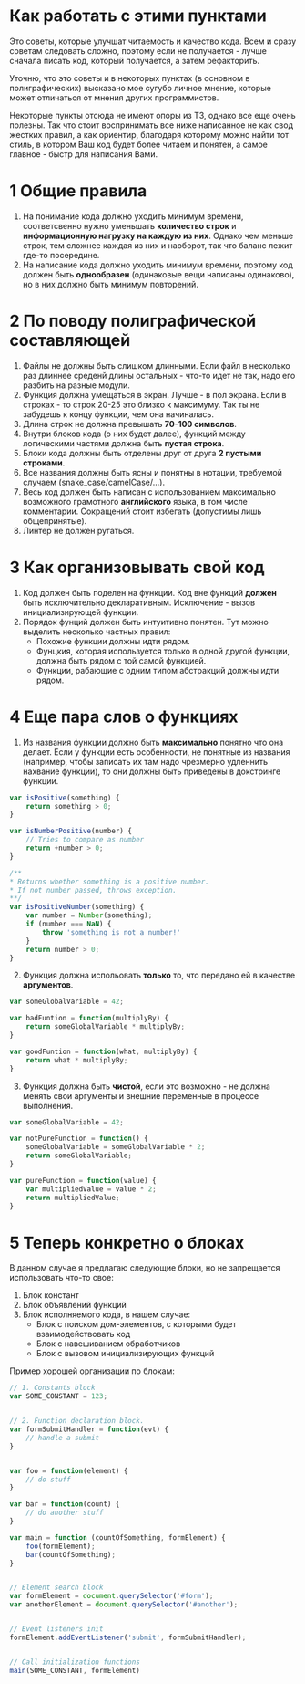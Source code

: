 # Как работать с этими пунктами

Это советы, которые улучшат читаемость и качество кода. Всем и сразу советам следовать сложно, поэтому если не получается - лучше сначала писать код, который получается, а затем рефакторить.

Уточню, что это советы и в некоторых пунктах (в основном в полиграфических) высказано мое сугубо личное мнение, которые может отличаться от мнения других программистов.

Некоторые пункты отсюда не имеют опоры из ТЗ, однако все еще очень полезны. Так что стоит воспринимать все ниже написанное не как свод жестких правил, а как ориентир, благодаря которому можно найти тот стиль, в котором Ваш код будет более читаем и понятен, а самое главное - быстр для написания Вами.

# 1 Общие правила

1. На понимание кода должно уходить минимум времени, соответсвенно нужно уменьшать __количество строк__ и __информационную нагрузку на каждую из них__. Однако чем меньше строк, тем сложнее каждая из них и наоборот, так что баланс лежит где-то посередине.
2. На написание кода должно уходить минимум времени, поэтому код должен быть __однообразен__ (одинаковые вещи написаны одинаково), но в них должно быть минимум повторений.

# 2 По поводу полиграфической составляющей

1. Файлы не должны быть слишком длинными. Если файл в несколько раз длиннее среденй длины остальных - что-то идет не так, надо его разбить на разные модули.
2. Функция должна умещаться в экран. Лучше - в пол экрана. Если в строках - то строк 20-25 это близко к максимуму. Так ты не забудешь к концу функции, чем она начиналась.
3. Длина строк не должна превышать __70-100 символов__.
4. Внутри блоков кода (о них будет далее), функций между логическими частями должна быть __пустая строка__.
5. Блоки кода должны быть отделены друг от друга __2 пустыми строками__.
6. Все названия должны быть ясны и понятны в нотации, требуемой случаем (snake_case/camelCase/...).
7. Весь код должен быть написан с использованием максимально возможного грамотного __английского__ языка, в том числе комментарии. Сокращений стоит избегать (допустимы лишь общепринятые).
8. Линтер не должен ругаться.

# 3 Как организовывать свой код

1. Код должен быть поделен на функции. Код вне функций __должен__ быть исключительно декларативным. Исключение - вызов инициализирующей функции.
2. Порядок фунций должен быть интуитивно понятен. Тут можно выделить несколько частных правил:
    - Похожие функции должны идти рядом.
    - Фунцкия, которая используется только в одной другой функции, должна быть рядом с той самой функцией.
    - Функции, рабающие с одним типом абстракций должны идти рядом.

# 4 Еще пара слов о функциях

1. Из названия функции должно быть __максимально__ понятно что она делает. Если у функции есть особенности, не понятные из названия (например, чтобы записать их там надо чрезмерно удленнить нахвание функции), то они должны быть приведены в докстринге функции.
```js
var isPositive(something) {
    return something > 0;
}

var isNumberPositive(number) {
    // Tries to compare as number
    return +number > 0;
}

/**
* Returns whether something is a positive number.
* If not number passed, throws exception.
**/
var isPositiveNumber(something) {
    var number = Number(something);
    if (number === NaN) {
        throw 'something is not a number!'
    }
    return number > 0;
}
```
2. Функция должна испольовать __только__ то, что передано ей в качестве __аргументов__.
```js
var someGlobalVariable = 42;

var badFuntion = function(multiplyBy) {
    return someGlobalVariable * multiplyBy;
}

var goodFuntion = function(what, multiplyBy) {
    return what * multiplyBy;
}
```
3. Функция должна быть __чистой__, если это возможно - не должна менять свои аргументы и внешние переменные в процессе выполнения.
```js
var someGlobalVariable = 42;

var notPureFunction = function() {
    someGlobalVariable = someGlobalVariable * 2;
    return someGlobalVariable;
}

var pureFunction = function(value) {
    var multipliedValue = value * 2;
    return multipliedValue;
}
```

# 5 Теперь конкретно о блоках

В данном случае я предлагаю следующие блоки, но не запрещается использовать что-то свое:

1. Блок констант
2. Блок объявлений функций
3. Блок исполняемого кода, в нашем случае:
    - Блок с поиском дом-элементов, с которыми будет взаимодействовать код
    - Блок с навешиванием обработчиков
    - Блок с вызовом инициализирующих функций

Пример хорошей организации по блокам:

```js
// 1. Constants block
var SOME_CONSTANT = 123;


// 2. Function declaration block.
var formSubmitHandler = function(evt) {
    // handle a submit
}


var foo = function(element) {
    // do stuff
}

var bar = function(count) {
    // do another stuff
}

var main = function (countOfSomething, formElement) {
    foo(formElement);
    bar(countOfSomething);
}


// Element search block
var formElement = document.querySelector('#form');
var anotherElement = document.querySelector('#another');


// Event listeners init
formElement.addEventListener('submit', formSubmitHandler);


// Call initialization functions
main(SOME_CONSTANT, formElement)
```
